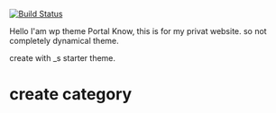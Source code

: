 [![Build Status](https://travis-ci.org/Automattic/_s.svg?branch=master)](https://travis-ci.org/Automattic/_s)

Hello I'am wp theme
Portal Know,
this is for my privat website. so not completely dynamical theme.

create with _s starter theme.






# create category 